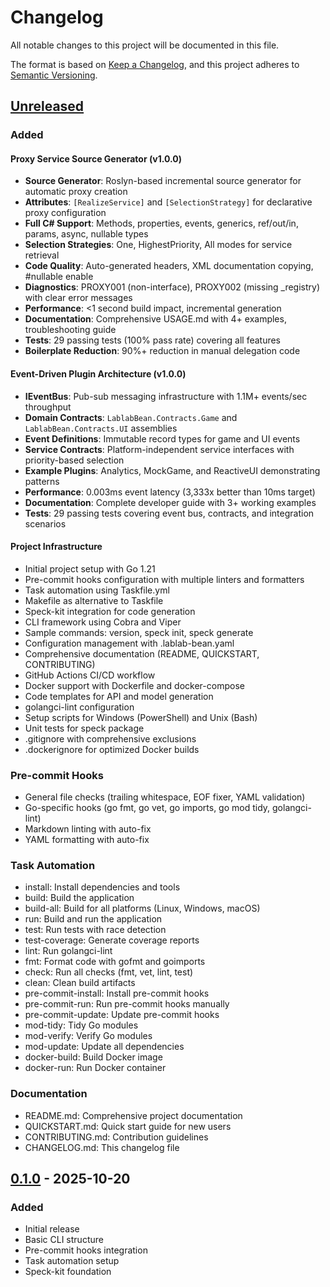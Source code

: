 # Changelog

All notable changes to this project will be documented in this file.

The format is based on [Keep a Changelog](https://keepachangelog.com/en/1.0.0/),
and this project adheres to [Semantic Versioning](https://semver.org/spec/v2.0.0.html).

## [Unreleased]

### Added

#### Proxy Service Source Generator (v1.0.0)

- **Source Generator**: Roslyn-based incremental source generator for automatic proxy creation
- **Attributes**: `[RealizeService]` and `[SelectionStrategy]` for declarative proxy configuration
- **Full C# Support**: Methods, properties, events, generics, ref/out/in, params, async, nullable types
- **Selection Strategies**: One, HighestPriority, All modes for service retrieval
- **Code Quality**: Auto-generated headers, XML documentation copying, #nullable enable
- **Diagnostics**: PROXY001 (non-interface), PROXY002 (missing _registry) with clear error messages
- **Performance**: <1 second build impact, incremental generation
- **Documentation**: Comprehensive USAGE.md with 4+ examples, troubleshooting guide
- **Tests**: 29 passing tests (100% pass rate) covering all features
- **Boilerplate Reduction**: 90%+ reduction in manual delegation code

#### Event-Driven Plugin Architecture (v1.0.0)

- **IEventBus**: Pub-sub messaging infrastructure with 1.1M+ events/sec throughput
- **Domain Contracts**: `LablabBean.Contracts.Game` and `LablabBean.Contracts.UI` assemblies
- **Event Definitions**: Immutable record types for game and UI events
- **Service Contracts**: Platform-independent service interfaces with priority-based selection
- **Example Plugins**: Analytics, MockGame, and ReactiveUI demonstrating patterns
- **Performance**: 0.003ms event latency (3,333x better than 10ms target)
- **Documentation**: Complete developer guide with 3+ working examples
- **Tests**: 29 passing tests covering event bus, contracts, and integration scenarios

#### Project Infrastructure

- Initial project setup with Go 1.21
- Pre-commit hooks configuration with multiple linters and formatters
- Task automation using Taskfile.yml
- Makefile as alternative to Taskfile
- Speck-kit integration for code generation
- CLI framework using Cobra and Viper
- Sample commands: version, speck init, speck generate
- Configuration management with .lablab-bean.yaml
- Comprehensive documentation (README, QUICKSTART, CONTRIBUTING)
- GitHub Actions CI/CD workflow
- Docker support with Dockerfile and docker-compose
- Code templates for API and model generation
- golangci-lint configuration
- Setup scripts for Windows (PowerShell) and Unix (Bash)
- Unit tests for speck package
- .gitignore with comprehensive exclusions
- .dockerignore for optimized Docker builds

### Pre-commit Hooks

- General file checks (trailing whitespace, EOF fixer, YAML validation)
- Go-specific hooks (go fmt, go vet, go imports, go mod tidy, golangci-lint)
- Markdown linting with auto-fix
- YAML formatting with auto-fix

### Task Automation

- install: Install dependencies and tools
- build: Build the application
- build-all: Build for all platforms (Linux, Windows, macOS)
- run: Build and run the application
- test: Run tests with race detection
- test-coverage: Generate coverage reports
- lint: Run golangci-lint
- fmt: Format code with gofmt and goimports
- check: Run all checks (fmt, vet, lint, test)
- clean: Clean build artifacts
- pre-commit-install: Install pre-commit hooks
- pre-commit-run: Run pre-commit hooks manually
- pre-commit-update: Update pre-commit hooks
- mod-tidy: Tidy Go modules
- mod-verify: Verify Go modules
- mod-update: Update all dependencies
- docker-build: Build Docker image
- docker-run: Run Docker container

### Documentation

- README.md: Comprehensive project documentation
- QUICKSTART.md: Quick start guide for new users
- CONTRIBUTING.md: Contribution guidelines
- CHANGELOG.md: This changelog file

## [0.1.0] - 2025-10-20

### Added

- Initial release
- Basic CLI structure
- Pre-commit hooks integration
- Task automation setup
- Speck-kit foundation

[Unreleased]: https://github.com/yokan-projects/lablab-bean/compare/v0.1.0...HEAD
[0.1.0]: https://github.com/yokan-projects/lablab-bean/releases/tag/v0.1.0
